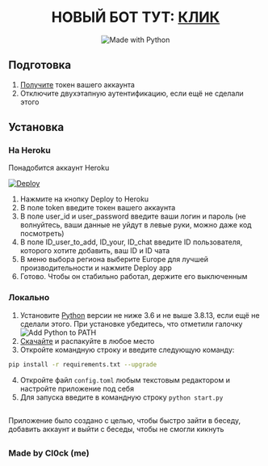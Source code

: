 <h1 align="center">НОВЫЙ БОТ ТУТ: <a href="https://github.com/Cl0ckHvH/VKB_AlwaysInConversation">КЛИК</a></h1>
<p align="center">
    <img alt="Made with Python" src="https://img.shields.io/badge/Made%20with-Python-%23FFD242?logo=python&logoColor=white"></img>
</p>

## Подготовка
1. [Получите](https://vkhost.github.io/) токен вашего аккаунта
2. Отключите двухэтапную аутентификацию, если ещё не сделали этого

## Установка
### На Heroku
Понадобится аккаунт Heroku

[![Deploy](https://www.herokucdn.com/deploy/button.svg)](https://heroku.com/deploy?template=https://github.com/Cl0ckHvH/Fast_add_and_leave_VK)

1. Нажмите на кнопку Deploy to Heroku
2. В поле token введите токен вашего аккаунта
3. В поле user_id и user_password введите ваши логин и пароль (не волнуйтесь, ваши данные не уйдут в левые руки, можно даже код посмотреть)
4. В поле ID_user_to_add, ID_your, ID_chat введите ID пользователя, которого хотите добавить, ваш ID и ID чата 
5. В меню выбора региона выберите Europe для лучшей производительности и нажмите Deploy app
6. Готово. Чтобы он стабильно работал, держите его выключенным

### Локально
1. Установите [Python](https://www.python.org/downloads/) версии не ниже 3.6 и не выше 3.8.13, если ещё не сделали этого. При установке убедитесь, что отметили галочку ![Add Python to PATH](https://user-images.githubusercontent.com/42045258/69171091-557d2780-0b0c-11ea-8adf-7f819357f041.png)
2. [Скачайте](https://github.com/Cl0ckHvH/Fast_add_and_leave_VK/archive/refs/heads/main.zip) и распакуйте в любое место
3. Откройте командную строку и введите следующую команду:
```sh
pip install -r requirements.txt --upgrade
```
4. Откройте файл `config.toml` любым текстовым редактором и настройте приложение под себя
5. Для запуска введите в командную строку `python start.py`

##

Приложение было создано с целью, чтобы быстро зайти в беседу, добавить аккаунт и выйти с беседы, чтобы не смогли кикнуть

##

### Made by Cl0ck (me)
